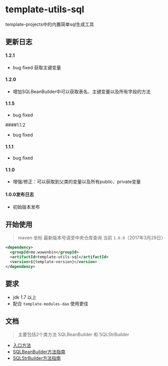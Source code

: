 # template-utils-sql
template-projects中的内置简单sql生成工具

## 更新日志 ## 
#### 1.2.1
+ bug fixed 获取主键变量

#### 1.2.0
+ 增加SQLBeanBuilder中可以获取表名、主键变量以及所有字段的方法

#### 1.1.5
+ bug fixed

####1.1.2
+ bug fixed

#### 1.1.1
+ bug fixed

#### 1.1.0
+ 增强/修正：可以获取到父类的变量以及所有public、private变量

#### 1.0.0发布日志
- 初始版本发布

## 开始使用 ##
> maven 坐标  最新版本号请至中央仓库查询 当前 ```1.0.0```（2017年3月29日）
```xml
<dependency>
  <groupId>me.wuwenbin</groupId>
  <artifactId>template-utils-sql</artifactId>
  <version>${template-version}</version>
</dependency>
```
## 要求 
- jdk 1.7 以上
- 配合 `template-modules-dao` 使用更佳

## 文档
> 主要包括2个类方法 SQLBeanBuilder 和 SQLStrBuilder
- [入口方法](https://github.com/miyakowork/template-utils-sql/wiki/入口方法)
- [SQLBeanBuilder方法指南](https://github.com/miyakowork/template-utils-sql/wiki/SQLBeanBuilder方法指南)
- [SQLStrBuilder方法指南](https://github.com/miyakowork/template-utils-sql/wiki/SQLStrBuilder使用文档)
